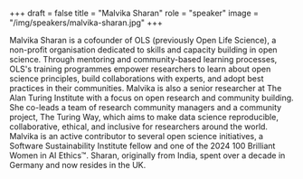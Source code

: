 +++
draft = false
title = "Malvika Sharan"
role = "speaker"
image = "/img/speakers/malvika-sharan.jpg"
+++

Malvika Sharan is a cofounder of OLS (previously Open Life Science), a non-profit organisation dedicated to skills and capacity building in open science. Through mentoring and community-based learning processes, OLS's training programmes empower researchers to learn about open science principles, build collaborations with experts, and adopt best practices in their communities. Malvika is also a senior researcher at The Alan Turing Institute with a focus on open research and community building. She co-leads a team of research community managers and a community project, The Turing Way, which aims to make data science reproducible, collaborative, ethical, and inclusive for researchers around the world. Malvika is an active contributor to several open science initiatives, a Software Sustainability Institute fellow and one of the 2024 100 Brilliant Women in AI Ethics™. Sharan, originally from India, spent over a decade in Germany and now resides in the UK.
